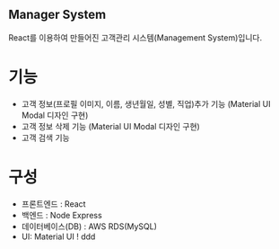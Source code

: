 ## Manager System

React를 이용하여 만들어진 고객관리 시스템(Management System)입니다.

# 기능

- 고객 정보(프로필 이미지, 이름, 생년월일, 성별, 직업)추가 기능 (Material UI Modal 디자인 구현)
- 고객 정보 삭제 기능 (Material UI Modal 디자인 구현)
- 고객 검색 기능

# 구성

- 프론트엔드 : React
- 백엔드 : Node Express
- 데이터베이스(DB) : AWS RDS(MySQL)
- UI: Material UI
  ! ddd
